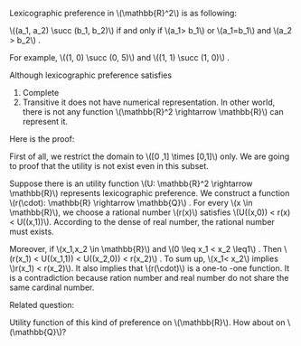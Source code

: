 Lexicographic preference in \\(\mathbb{R}^2\\) is as following:

\\((a_1, a_2) \succ (b_1, b_2)\\) if and only if \\(a_1> b_1\\)  or \\(a_1=b_1\\) and \\(a_2 > b_2\\) .

For example, \\((1, 0) \succ (0, 5)\\) and \\((1, 1) \succ (1, 0)\\) .

Although lexicographic preference satisfies

1. Complete
2. Transitive
it does not have numerical representation. In other world, there is not any function \\(\mathbb{R}^2 \rightarrow \mathbb{R}\\)  can represent it.


Here is the proof:

First of all, we restrict the domain to \\([0 ,1] \times [0,1]\\) only. We are going to proof that the utility is not exist even in this subset.

Suppose there is an utility function \\(U: \mathbb{R}^2 \rightarrow \mathbb{R}\\) represents lexicographic preference. We construct a function \\(r(\cdot): \mathbb{R} \rightarrow \mathbb{Q}\\) . For every \\(x \in \mathbb{R}\\), we choose a rational number \\(r(x)\\) satisfies \\(U((x,0)) < r(x) < U((x,1))\\). According to the dense of real number, the rational number must exists.

Moreover, if \\(x_1,x_2 \in \mathbb{R}\\) and \\(0 \leq x_1 < x_2 \leq1\\) . Then \\(r(x_1) < U((x_1,1)) < U((x_2,0)) < r(x_2)\\)  . To sum up, \\(x_1< x_2\\) implies \\)r(x_1) < r(x_2)\\). It also implies that \\(r(\cdot)\\) is a one-to -one function. It is a contradiction because ration number and real number do not share the same cardinal number.

Related question:

Utility function of this kind of preference on \\(\mathbb{R}\\). How about on \\(\mathbb{Q}\\)?
